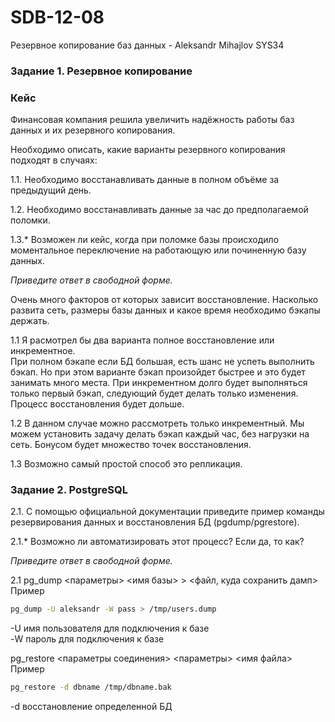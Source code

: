 # SDB-12-08
Резервное копирование баз данных - Aleksandr Mihajlov SYS34  
  
### Задание 1. Резервное копирование

### Кейс
Финансовая компания решила увеличить надёжность работы баз данных и их резервного копирования. 

Необходимо описать, какие варианты резервного копирования подходят в случаях: 

1.1. Необходимо восстанавливать данные в полном объёме за предыдущий день.

1.2. Необходимо восстанавливать данные за час до предполагаемой поломки.

1.3.* Возможен ли кейс, когда при поломке базы происходило моментальное переключение на работающую или починенную базу данных.

*Приведите ответ в свободной форме.*  
  
Очень много факторов от которых зависит восстановление. Насколько развита сеть, размеры базы данных и какое время необходимо бэкапы держать.  

1.1 Я расмотрел бы два варианта полное восстановление или инкрементное.  
При полном бэкапе если БД большая, есть шанс не успеть выполнить бэкап. Но при этом варианте бэкап произойдет быстрее и это будет занимать много места.
При инкрементном долго будет выполняться только первый бэкап, следующий будет делать только изменения. Процесс восстановления будет дольше.  
  
1.2 В данном случае можно рассмотреть только инкрементный. Мы можем установить задачу делать бэкап каждый час, без нагрузки на сеть.
Бонусом будет множество точек восстановления.

1.3 Возможно самый простой способ это репликация.  
  
### Задание 2. PostgreSQL

2.1. С помощью официальной документации приведите пример команды резервирования данных и восстановления БД (pgdump/pgrestore).

2.1.* Возможно ли автоматизировать этот процесс? Если да, то как?

*Приведите ответ в свободной форме.*  
  
2.1 pg_dump <параметры> <имя базы> > <файл, куда сохранить дамп>  
Пример  
```bash
pg_dump -U aleksandr -W pass > /tmp/users.dump
```  
-U имя пользователя для подключения к базе  
-W пароль для подключения к базе  
  
pg_restore <параметры соединения> <параметры> <имя файла>  
Пример  
```bash
pg_restore -d dbname /tmp/dbname.bak
```  
-d восстановление определенной БД